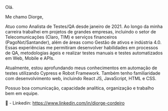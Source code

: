 Olá.

Me chamo Diorge,

Atuo como Analista de Testes/QA desde janeiro de 2021. Ao longo da minha carreira trabalhei em projetos de grandes empresas, incluindo o setor de Telecomunicações (Claro, TIM) e serviços financeiros (PagoNxt/Santander), além de áreas como Gestão de ativos e indústria 4.0. Essas experiências me permitiram desenvolver habilidades em processos de QA, metodologias ágeis e realizar testes manuais e testes automatizados em Web, Mobile e APIs.

Atualmente, estou aprofundando meus conhecimentos em automação de testes utilizando Cypress e Robot Framework. Também tenho familiaridade com desenvolvimento web, incluindo React JS, JavaScript, HTML e CSS.

Possuo boa comunicação, capacidade analítica, organização e trabalho bem em equipe.


💼 - Linkedin: https://www.linkedin.com/in/diorge-cordeiro


<!--
**DiorgeCordeiro/DiorgeCordeiro** is a ✨ _special_ ✨ repository because its `README.md` (this file) appears on your GitHub profile.

